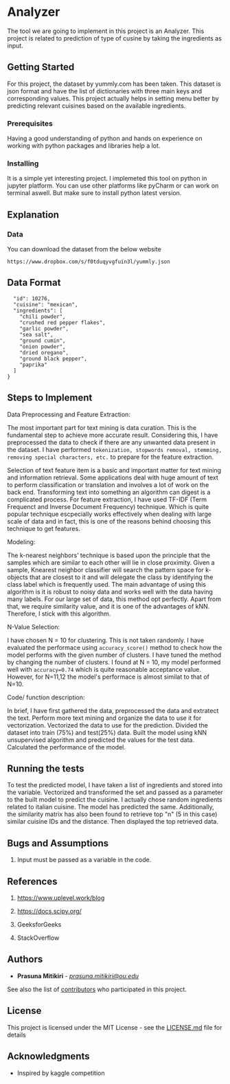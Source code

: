 # Analyzer

The tool we are going to implement in this project is an Analyzer. This project is related to prediction of type of cusine by taking the ingredients as input. 

## Getting Started

For this project, the dataset by yummly.com has been taken. This dataset is json format and have the list of dictionaries with three main keys and corresponding values. This project actually helps in setting menu better by predicting relevant cuisines based on the available ingredients.

### Prerequisites

Having a good understanding of python and hands on experience on working with python packages and libraries help a lot.

### Installing

It is a simple yet interesting project. I implemeted this tool on python in jupyter platform. You can use other platforms like pyCharm or can work on terminal aswell. But make sure to install python latest version.

## Explanation

### Data

You can download the dataset from the below website

```https://www.dropbox.com/s/f0tduqyvgfuin3l/yummly.json```

## Data Format
```{
  "id": 10276,
  "cuisine": "mexican",
  "ingredients": [
    "chili powder",
    "crushed red pepper flakes",
    "garlic powder",
    "sea salt",
    "ground cumin",
    "onion powder",
    "dried oregano",
    "ground black pepper",
    "paprika"
  ]
}
```

## Steps to Implement

Data Preprocessing and Feature Extraction:

The most important part for text mining is data curation. This is the fundamental step to achieve more accurate result. Considering this, I have preprocessed the data to check if there are any unwanted data present in the dataset. I have performed ```tokenization, stopwords removal, stemming, removing special characters, etc.``` to prepare for the feature extraction.

Selection of text feature item is a basic and important matter for text mining and information retrieval. Some applications deal with huge amount of text to perform classification or translation and involves a lot of work on the back end. Transforming text into something an algorithm can digest is a complicated process. For feature extraction, I have used TF-IDF (Term Frequenct and Inverse Document Frequency) technique. Which is quite popular technique escpecially works effectively when dealing with large scale of data and in fact, this is one of the reasons behind choosing this technique to get features. 

Modeling: 

The k-nearest neighbors’ technique is based upon the principle that the samples which are similar to each other will lie in close proximity. Given a sample, Knearest neighbor classifier will search the pattern space for k-objects that are closest to it and will delegate the class by identifying the class label which is frequently used. The main advantage of using this algorithm is it is robust to noisy data and works well with the data having many labels. For our large set of data, this method opt perfectly. Apart from that, we require similarity value, and it is one of the advantages of kNN. Therefore, I stick with this algorithm. 

N-Value Selection:

I have chosen N = 10 for clustering. This is not taken randomly. I have evaluated the performace using ```accuracy_score()``` method to check how the model performs with the given number of clusters. I have tuned the method by changing the number of clusters. I found at N = 10, my model performed well with ```accuracy=0.74``` which is quite reasonable acceptance value. However, for N=11,12 the model's performace is almost similat to that of N=10.

Code/ function description:

In brief, I have first gathered the data, preprocessed the data and extratect the text. Perform more text mining and organize the data to use it for vectorization. Vectorized the data to use for the prediction. Divided the dataset into train (75%) and test(25%) data. Built the model using kNN unsupervised algorithm and predicted the values for the test data. Calculated the performance of the model. 


## Running the tests

To test the predicted model, I have taken a list of ingredients and stored into the variable. Vectorized and transformed the set and passed as a parameter to the built model to predict the cuisine. I actually chose random ingredients related to italian cuisine. The model has predicted the same. Additionally, the similarity matrix has also been found to retrieve top "n" (5 in this case) similar cuisine IDs and the distance. Then displayed the top retrieved data.


## Bugs and Assumptions

1. Input must be passed as a variable in the code. 

## References
1. https://www.uplevel.work/blog

2. https://docs.scipy.org/

3. GeeksforGeeks

4. StackOverflow

## Authors

* **Prasuna Mitikiri** - *prasuna.mitikiri@ou.edu* 

See also the list of [contributors](https://github.com/your/project/contributors) who participated in this project.

## License

This project is licensed under the MIT License - see the [LICENSE.md](LICENSE.md) file for details

## Acknowledgments

* Inspired by kaggle competition 

